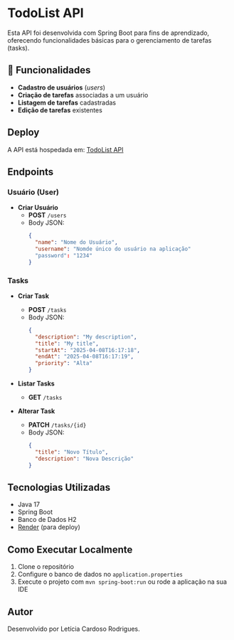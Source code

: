 # TodoList API

Esta API foi desenvolvida com Spring Boot para fins de aprendizado, oferecendo funcionalidades básicas para o gerenciamento de tarefas (tasks).

## 📌 Funcionalidades  

- **Cadastro de usuários** (*users*)  
- **Criação de tarefas** associadas a um usuário  
- **Listagem de tarefas** cadastradas  
- **Edição de tarefas** existentes  

## Deploy
A API está hospedada em: [TodoList API](https://todolist-api-6ouf.onrender.com)

## Endpoints

### Usuário (User)
- **Criar Usuário**
  - **POST** `/users`
  - Body JSON:
    ```json
    {
      "name": "Nome do Usuário",
      "username": "Nomde único do usuário na aplicação"
      "password": "1234"
    }
    ```

### Tasks
- **Criar Task**
  - **POST** `/tasks`
  - Body JSON:
    ```json
    {
      "description": "My description",
      "title": "My title",    
      "startAt": "2025-04-08T16:17:18",
      "endAt": "2025-04-08T16:17:19",
      "priority": "Alta"
    }
    ```

- **Listar Tasks**
  - **GET** `/tasks`

- **Alterar Task**
  - **PATCH** `/tasks/{id}`
  - Body JSON:
    ```json
    {
      "title": "Novo Título",
      "description": "Nova Descrição"
    }
    ```

## Tecnologias Utilizadas
- Java 17
- Spring Boot
- Banco de Dados H2
- [Render](https://render.com/) (para deploy)

## Como Executar Localmente
1. Clone o repositório
2. Configure o banco de dados no `application.properties`
3. Execute o projeto com `mvn spring-boot:run` ou rode a aplicação na sua IDE

## Autor
Desenvolvido por Letícia Cardoso Rodrigues.

